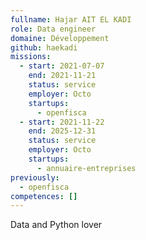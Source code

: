 ```yaml
---
fullname: Hajar AIT EL KADI
role: Data engineer
domaine: Développement
github: haekadi
missions:
  - start: 2021-07-07
    end: 2021-11-21
    status: service
    employer: Octo
    startups:
      - openfisca
  - start: 2021-11-22
    end: 2025-12-31
    status: service
    employer: Octo
    startups:
      - annuaire-entreprises
previously:
  - openfisca
competences: []
---
```

Data and Python lover